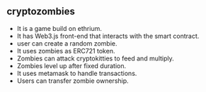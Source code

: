 ## cryptozombies
- It is a game build on ethrium. 
- It has Web3.js front-end that interacts with the smart contract.
- user can create a random zombie.
- It uses zombies as ERC721 token.
- Zombies can attack cryptokitties to feed and multiply.
- Zombies level up after fixed duration.
- It uses metamask to handle transactions.
- Users can transfer zombie ownership.
